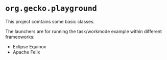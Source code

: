 # `org.gecko.playground`

This project comtains some basic classes.

The launchers are for running the task/workmode example within different frameoworks:

* Eclipse Equinox
* Apache Felix

